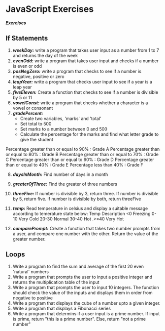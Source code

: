 # JavaScript Exercises
***Exercises***
## If Statements
1. ***weekDay:*** write a program that takes user input as a number from 1 to 7 and returns the day of the week
2. ***evenOdd:*** write a program that takes user input and checks if a number is even or odd
3. ***posNegZero:*** write a program that checks to see if a number is negative, positive or zero
4. ***leapYear:*** write a program that checks user input to see if a year is a leap year
5. ***fiveEleven:*** Create a function that checks to see if a number is divisible by 5 or 11
6. ***vowelConst:*** write a program that checks whether a character is a vowel or consonant
7. ***gradePercent:*** 
    * Create two variables, 'marks' and 'total'
    * Set total to 500
    * Set marks to a number between 0 and 500
    * Calculate the percentage for the marks and find what letter grade to give the student

Percentage greater than or equal to 90% : Grade A
Percentage greater than or equal to 80% : Grade B
Percentage greater than or equal to 70% : Grade C
Percentage greater than or equal to 60% : Grade D
Percentage greater than or equal to 40% : Grade E
Percentage less than 40% : Grade F
    
8. ***daysInMonth:*** Find number of days in a month
9. ***greaterOfThree:*** Find the greater of three numbers
10. ***threeFive:*** If number is divisible by 3, return three. If number is divisible by 5, return five. If number is divisible by both, return threeFive
11. ***temp:*** Read temperature in celsius and display a suitable message according to temerature state below: 
    Temp    Description
    <0      Freezing
    0-10    Very Cold
    20-30   Normal
    30-40   Hot
    .>=40   Very Hot

12. ***comparePrompt:*** Create a function that takes two number prompts from a user, and compare one number with the other. Return the value of the greater number.

## Loops

1. Write a program to find the sum and average of the first 20 even 'natural' numbers
2. Write a program that prompts the user to input a positive integer and returns the multiplication table of the input
3. Write a program that prompts the user to input 10 integers. The function should check the value of the inputs and displays them in order from negative to positive
4. Write a program that displays the cube of a number upto a given integer. 
5. Write a program that displays a Fibonacci series
6. Write a program that determins if a user input is a prime number. If input is prime, return "this is a prime number". Else, return "not a prime number"
